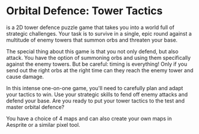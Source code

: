 # Orbital Defence: Tower Tactics

is a 2D tower defence puzzle game that takes you into a world full of strategic challenges. Your task is to survive in a single, epic round against a multitude of enemy towers that summon orbs and threaten your base.

The special thing about this game is that you not only defend, but also attack. You have the option of summoning orbs and using them specifically against the enemy towers. But be careful: timing is everything! Only if you send out the right orbs at the right time can they reach the enemy tower and cause damage.

In this intense one-on-one game, you'll need to carefully plan and adapt your tactics to win. Use your strategic skills to fend off enemy attacks and defend your base. Are you ready to put your tower tactics to the test and master orbital defence?

You have a choice of 4 maps and can also create your own maps in Aesprite or a similar pixel tool.
